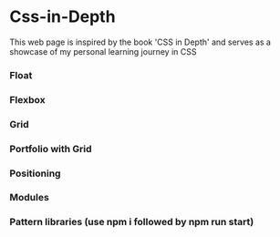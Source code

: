 # Css-in-Depth

This web page is inspired by the book 'CSS in Depth' and serves as a showcase of my personal learning journey in CSS

### Float
### Flexbox
### Grid
### Portfolio with Grid 
### Positioning 
### Modules 
### Pattern libraries (use npm i followed by npm run start) 
